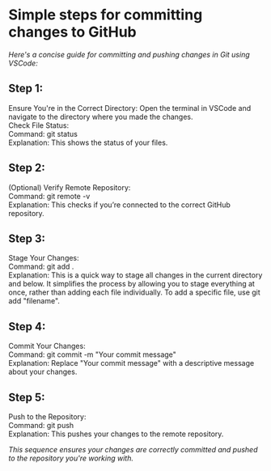 # Simple steps for committing changes to GitHub

_Here's a concise guide for committing and pushing changes in Git using VSCode:_

## Step 1:  
Ensure You're in the Correct Directory: Open the terminal in VSCode and navigate to the directory where you made the changes.  
Check File Status:  
Command: git status  
Explanation: This shows the status of your files.

## Step 2:  
(Optional) Verify Remote Repository:  
Command: git remote -v  
Explanation: This checks if you’re connected to the correct GitHub repository.

## Step 3:  
Stage Your Changes:  
Command: git add .  
Explanation: This is a quick way to stage all changes in the current directory and below. It simplifies the process by allowing you to stage everything at once, rather than adding each file individually. To add a specific file, use git add "filename".

## Step 4:
Commit Your Changes:  
Command: git commit -m "Your commit message"  
Explanation: Replace "Your commit message" with a descriptive message about your changes.

## Step 5:
Push to the Repository:  
Command: git push  
Explanation: This pushes your changes to the remote repository.

_This sequence ensures your changes are correctly committed and pushed to the repository you're working with._
